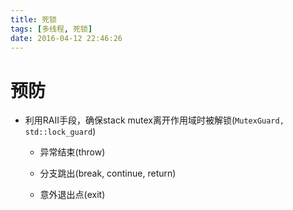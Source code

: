 ```yaml
---
title: 死锁
tags: [多线程, 死锁]
date: 2016-04-12 22:46:26
---
```


# 预防

-   利用RAII手段，确保stack mutex离开作用域时被解锁(`MutexGuard, std::lock_guard`)

    -   异常结束(throw)

    -   分支跳出(break, continue, return)

    -   意外退出点(exit)
